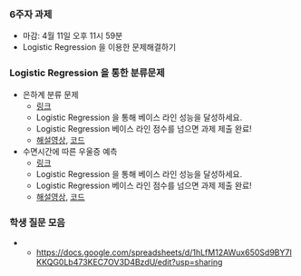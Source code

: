
### 6주자 과제
- 마감: 4월 11일 오후 11시 59분
- Logistic Regression 을 이용한 문제해결하기

### Logistic Regression 을 통한 분류문제 
- 은하계 분류 문제 
  - [링크](https://www.kaggle.com/t/83adebbaa5554567ab3d79b3cdb54a77)
  - Logistic Regression 을 통해 베이스 라인 성능을 달성하세요.
  - Logistic Regression 베이스 라인 점수를 넘으면 과제 제출 완료!
  - [해설영상](https://youtu.be/KiC9BYGGOc0), [코드](https://www.kaggle.com/c/2021-ml-p4/code)
- 수면시간에 따른 우울증 예측 
  - [링크](https://www.kaggle.com/t/cd62f4ba48b64a699a9d51a460d615a6)
  - Logistic Regression 을 통해 베이스 라인 성능을 달성하세요.
  - Logistic Regression 베이스 라인 점수를 넘으면 과제 제출 완료!
  - [해설영상](https://youtu.be/iqsCl8k6lhY), [코드](https://www.kaggle.com/c/2021-ml-p8/code)


### 학생 질문 모음
- - https://docs.google.com/spreadsheets/d/1hLfM12AWux650Sd9BY7IKKQG0Lb473KEC7OV3D4BzdU/edit?usp=sharing

